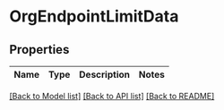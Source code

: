 # OrgEndpointLimitData

## Properties
Name | Type | Description | Notes
------------ | ------------- | ------------- | -------------

[[Back to Model list]](./README.md#documentation-for-models) [[Back to API list]](../README.md#documentation-for-api-endpoints) [[Back to README]](../README.md)

